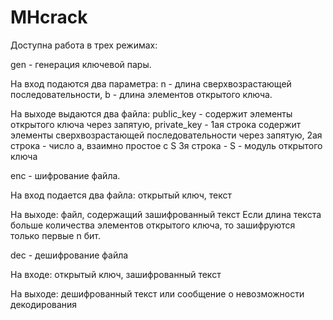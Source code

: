# MHcrack

Доступна работа в трех режимах:

gen - генерация ключевой пары.

  На вход подаются два параметра: n - длина сверхвозрастающей последовательности, b - длина элементов открытого ключа.

  На выходе выдаются два файла: 
    public_key - содержит элементы открытого ключа через запятую, 
    private_key - 1ая строка  содержит элементы сверхвозрастающей последовательности через запятую, 
      2ая строка - число a, взаимно простое с S
      3я строка - S - модуль открытого ключа

enc - шифрование файла. 

  На вход подается два файла: открытый ключ, текст

  На выходе: файл, содержащий зашифрованный текст
  Если длина текста больше количества элементов открытого ключа, то зашифруются только первые n бит.

dec - дешифрование файла

  На входе: открытый ключ, зашифрованный текст
  
  На выходе: дешифрованный текст или сообщение о невозможности декодирования
